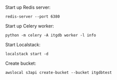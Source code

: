 Start up Redis server:

```shell
redis-server --port 6380
```

Start up Celery worker:

```shell
python -m celery -A itgdb worker -l info
```

Start Localstack:
```shell
localstack start -d
```

Create bucket:
```shell
awslocal s3api create-bucket --bucket itgdbtest
```